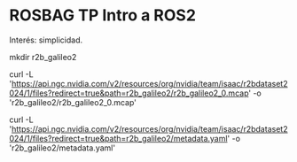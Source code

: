 # ROSBAG TP Intro a ROS2

Interés: simplicidad.

mkdir r2b_galileo2

curl -L 'https://api.ngc.nvidia.com/v2/resources/org/nvidia/team/isaac/r2bdataset2024/1/files?redirect=true&path=r2b_galileo2/r2b_galileo2_0.mcap' -o 'r2b_galileo2/r2b_galileo2_0.mcap'

curl -L 'https://api.ngc.nvidia.com/v2/resources/org/nvidia/team/isaac/r2bdataset2024/1/files?redirect=true&path=r2b_galileo2/metadata.yaml' -o 'r2b_galileo2/metadata.yaml'
